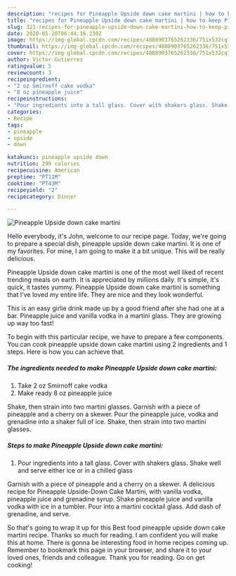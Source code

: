 ```yaml
---
description: "recipes for Pineapple Upside down cake martini | how to keep Pineapple Upside down cake martini"
title: "recipes for Pineapple Upside down cake martini | how to keep Pineapple Upside down cake martini"
slug: 321-recipes-for-pineapple-upside-down-cake-martini-how-to-keep-pineapple-upside-down-cake-martini
date: 2020-05-20T06:44:16.230Z
image: https://img-global.cpcdn.com/recipes/4808903765262336/751x532cq70/pineapple-upside-down-cake-martini-recipe-main-photo.jpg
thumbnail: https://img-global.cpcdn.com/recipes/4808903765262336/751x532cq70/pineapple-upside-down-cake-martini-recipe-main-photo.jpg
cover: https://img-global.cpcdn.com/recipes/4808903765262336/751x532cq70/pineapple-upside-down-cake-martini-recipe-main-photo.jpg
author: Victor Gutierrez
ratingvalue: 5
reviewcount: 3
recipeingredient:
- "2 oz Smirnoff cake vodka"
- "8 oz pineapple juice"
recipeinstructions:
- "Pour ingredients into a tall glass. Cover with shakers glass. Shake well and serve either ice or in a chilled glass"
categories:
- Recipe
tags:
- pineapple
- upside
- down

katakunci: pineapple upside down 
nutrition: 299 calories
recipecuisine: American
preptime: "PT11M"
cooktime: "PT43M"
recipeyield: "2"
recipecategory: Dinner

---
```



![Pineapple Upside down cake martini](https://img-global.cpcdn.com/recipes/4808903765262336/751x532cq70/pineapple-upside-down-cake-martini-recipe-main-photo.jpg)

Hello everybody, it's John, welcome to our recipe page. Today, we're going to prepare a special dish, pineapple upside down cake martini. It is one of my favorites. For mine, I am going to make it a bit unique. This will be really delicious.

Pineapple Upside down cake martini is one of the most well liked of recent trending meals on earth. It is appreciated by millions daily. It's simple, it's quick, it tastes yummy. Pineapple Upside down cake martini is something that I've loved my entire life. They are nice and they look wonderful.

This is an easy girlie drink made up by a good friend after she had one at a bar. Pineapple juice and vanilla vodka in a martini glass. They are growing up way too fast!


To begin with this particular recipe, we have to prepare a few components. You can cook pineapple upside down cake martini using 2 ingredients and 1 steps. Here is how you can achieve that.

<!--inarticleads1-->

##### The ingredients needed to make Pineapple Upside down cake martini:

1. Take 2 oz Smirnoff cake vodka
1. Make ready 8 oz pineapple juice


Shake, then strain into two martini glasses. Garnish with a piece of pineapple and a cherry on a skewer. Pour the pineapple juice, vodka and grenadine into a shaker full of ice. Shake, then strain into two martini glasses. 

<!--inarticleads2-->

##### Steps to make Pineapple Upside down cake martini:

1. Pour ingredients into a tall glass. Cover with shakers glass. Shake well and serve either ice or in a chilled glass


Garnish with a piece of pineapple and a cherry on a skewer. A delicious recipe for Pineapple Upside-Down Cake Martini, with vanilla vodka, pineapple juice and grenadine syrup. Shake pineapple juice and vanilla vodka with ice in a tumbler. Pour into a martini cocktail glass. Add dash of grenadine, and serve. 

So that's going to wrap it up for this Best food pineapple upside down cake martini recipe. Thanks so much for reading. I am confident you will make this at home. There is gonna be interesting food in home recipes coming up. Remember to bookmark this page in your browser, and share it to your loved ones, friends and colleague. Thank you for reading. Go on get cooking!
